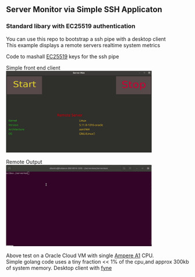 ## Server Monitor via Simple SSH Applicaton

### Standard libary with EC25519 authentication

You can use this repo to bootstrap a ssh pipe with a desktop client  
This example displays a remote servers realtime  system metrics  

Code to mashall [EC25519](https://cr.yp.to/ecdh.html) keys for the ssh pipe  

Simple front end client  
<img src="https://github.com/nigel447/servermon/blob/master/serverMon.gif" width="400"> 

Remote Output  
<img src="https://github.com/nigel447/servermon/blob/master/remote_smon.gif" width="400">  

Above test on a Oracle Cloud VM with single [Ampere A1](https://www.oracle.com/cloud/compute/arm/) CPU.  
Simple golang code uses a tiny fraction << 1% of the cpu,and approx 300kb of system memory. 
Desktop client with [fyne](https://github.com/fyne-io/fyne)